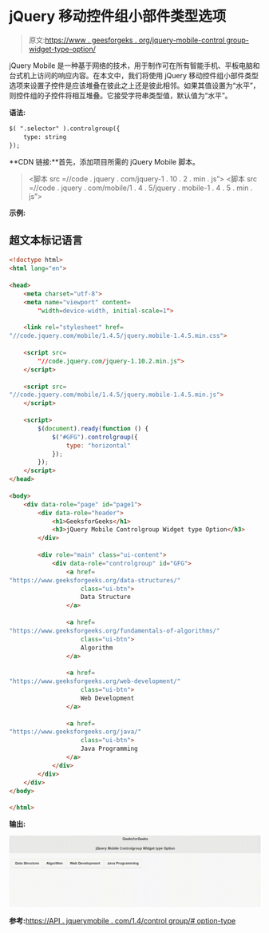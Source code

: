# jQuery 移动控件组小部件类型选项

> 原文:[https://www . geesforgeks . org/jquery-mobile-control group-widget-type-option/](https://www.geeksforgeeks.org/jquery-mobile-controlgroup-widget-type-option/)

jQuery Mobile 是一种基于网络的技术，用于制作可在所有智能手机、平板电脑和台式机上访问的响应内容。在本文中，我们将使用 jQuery 移动控件组小部件类型选项来设置子控件是应该堆叠在彼此之上还是彼此相邻。如果其值设置为“水平”，则控件组的子控件将相互堆叠。它接受字符串类型值，默认值为“水平”。

**语法:**

```html
$( ".selector" ).controlgroup({
    type: string
});
```

**CDN 链接:**首先，添加项目所需的 jQuery Mobile 脚本。

> <link rel="”stylesheet”" href="”//code.jquery.com/mobile/1.4.5/jquery.mobile-1.4.5.min.css”">
> <脚本 src =//code . jquery . com/jquery-1 . 10 . 2 . min . js”></脚本>
> <脚本 src =//code . jquery . com/mobile/1 . 4 . 5/jquery . mobile-1 . 4 . 5 . min . js”></脚本>

**示例:**

## 超文本标记语言

```html
<!doctype html>
<html lang="en">

<head>
    <meta charset="utf-8">
    <meta name="viewport" content=
        "width=device-width, initial-scale=1">

    <link rel="stylesheet" href=
"//code.jquery.com/mobile/1.4.5/jquery.mobile-1.4.5.min.css">

    <script src=
        "//code.jquery.com/jquery-1.10.2.min.js">
    </script>

    <script src=
"//code.jquery.com/mobile/1.4.5/jquery.mobile-1.4.5.min.js">
    </script>

    <script>
        $(document).ready(function () {
            $("#GFG").controlgroup({
                type: "horizontal"
            });
        });
    </script>
</head>

<body>
    <div data-role="page" id="page1">
        <div data-role="header">
            <h1>GeeksforGeeks</h1>
            <h3>jQuery Mobile Controlgroup Widget type Option</h3>
        </div>

        <div role="main" class="ui-content">
            <div data-role="controlgroup" id="GFG">
                <a href=
"https://www.geeksforgeeks.org/data-structures/" 
                    class="ui-btn">
                    Data Structure
                </a>

                <a href=
"https://www.geeksforgeeks.org/fundamentals-of-algorithms/"
                    class="ui-btn">
                    Algorithm
                </a>

                <a href=
"https://www.geeksforgeeks.org/web-development/"
                    class="ui-btn">
                    Web Development
                </a>

                <a href=
"https://www.geeksforgeeks.org/java/" 
                    class="ui-btn">
                    Java Programming
                </a>
            </div>
        </div>
    </div>
</body>

</html>
```

**输出:**

![](img/fed8bacc4bbc33c46af720230dd0dd4d.png)

**参考:**[https://API . jquerymobile . com/1.4/control group/# option-type](https://api.jquerymobile.com/1.4/controlgroup/#option-type)
